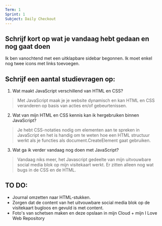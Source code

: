 ```yaml
---
Term: 1  
Sprint: 1  
Subject: Daily Checkout  
---
```


## Schrijf kort op wat je vandaag hebt gedaan en nog gaat doen

Ik ben vanochtend met een uitklapbare sidebar begonnen. Ik moet enkel nog twee icons met links toevoegen.

## Schrijf een aantal studievragen op:

1. Wat maakt JavaScript verschillend van HTML en CSS?

> Met JavaScript maak je je website dynamisch en kan HTML en CSS veranderen op basis van acties en/of gebeurtenissen.

2. Wat van mijn HTML en CSS kennis kan ik hergebruiken binnen JavaScript?

> Je hebt CSS-notaties nodig om elementen aan te spreken in JavaScript en het is handig om te weten hoe een HTML structuur werkt als je functies als document.CreateElement gaat gebruiken.

3. Wat ga ik verder vandaag nog doen met JavaScript?

> Vandaag niks meer, het Javascript gedeelte van mijn uitvouwbare social media blok op mijn visitekaart werkt. Er zitten alleen nog wat bugs in de CSS en de HTML.

## TO DO:

* Journal omzetten naar HTML-stukken.
* Zorgen dat de content van het uitvouwbare social media blok op de visitekaart bugloos en gevuld is met content.
* Foto's van schetsen maken en deze opslaan in mijn Cloud + mijn I Love Web Repository
